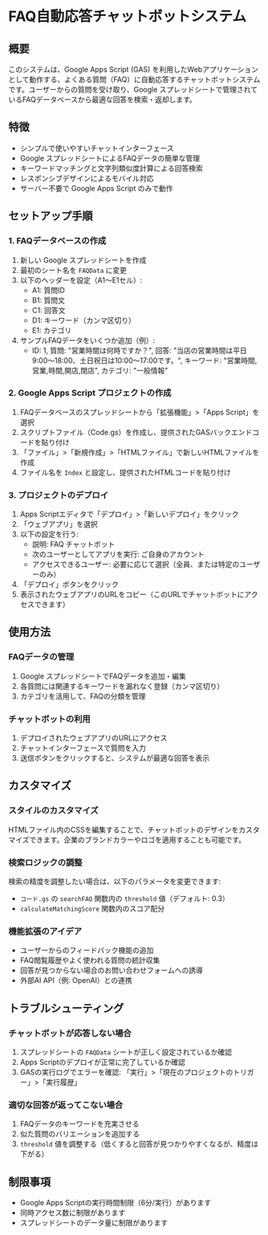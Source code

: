 # FAQ自動応答チャットボットシステム

## 概要

このシステムは、Google Apps Script (GAS) を利用したWebアプリケーションとして動作する、よくある質問（FAQ）に自動応答するチャットボットシステムです。ユーザーからの質問を受け取り、Google スプレッドシートで管理されているFAQデータベースから最適な回答を検索・返却します。

## 特徴

- シンプルで使いやすいチャットインターフェース
- Google スプレッドシートによるFAQデータの簡単な管理
- キーワードマッチングと文字列類似度計算による回答検索
- レスポンシブデザインによるモバイル対応
- サーバー不要で Google Apps Script のみで動作

## セットアップ手順

### 1. FAQデータベースの作成

1. 新しい Google スプレッドシートを作成
2. 最初のシート名を `FAQData` に変更
3. 以下のヘッダーを設定（A1〜E1セル）:
   - A1: 質問ID
   - B1: 質問文
   - C1: 回答文
   - D1: キーワード（カンマ区切り）
   - E1: カテゴリ
4. サンプルFAQデータをいくつか追加（例）:
   - ID: 1, 質問: "営業時間は何時ですか？", 回答: "当店の営業時間は平日9:00〜18:00、土日祝日は10:00〜17:00です。", キーワード: "営業時間,営業,時間,開店,閉店", カテゴリ: "一般情報"

### 2. Google Apps Script プロジェクトの作成

1. FAQデータベースのスプレッドシートから「拡張機能」>「Apps Script」を選択
2. スクリプトファイル（Code.gs）を作成し、提供されたGASバックエンドコードを貼り付け
3. 「ファイル」>「新規作成」>「HTMLファイル」で新しいHTMLファイルを作成
4. ファイル名を `Index` と設定し、提供されたHTMLコードを貼り付け

### 3. プロジェクトのデプロイ

1. Apps Scriptエディタで「デプロイ」>「新しいデプロイ」をクリック
2. 「ウェブアプリ」を選択
3. 以下の設定を行う:
   - 説明: FAQ チャットボット
   - 次のユーザーとしてアプリを実行: ご自身のアカウント
   - アクセスできるユーザー: 必要に応じて選択（全員、または特定のユーザーのみ）
4. 「デプロイ」ボタンをクリック
5. 表示されたウェブアプリのURLをコピー（このURLでチャットボットにアクセスできます）

## 使用方法

### FAQデータの管理

1. Google スプレッドシートでFAQデータを追加・編集
2. 各質問には関連するキーワードを漏れなく登録（カンマ区切り）
3. カテゴリを活用して、FAQの分類を管理

### チャットボットの利用

1. デプロイされたウェブアプリのURLにアクセス
2. チャットインターフェースで質問を入力
3. 送信ボタンをクリックすると、システムが最適な回答を表示

## カスタマイズ

### スタイルのカスタマイズ

HTMLファイル内のCSSを編集することで、チャットボットのデザインをカスタマイズできます。企業のブランドカラーやロゴを適用することも可能です。

### 検索ロジックの調整

検索の精度を調整したい場合は、以下のパラメータを変更できます:

- `コード.gs` の `searchFAQ` 関数内の `threshold` 値（デフォルト: 0.3）
- `calculateMatchingScore` 関数内のスコア配分

### 機能拡張のアイデア

- ユーザーからのフィードバック機能の追加
- FAQ閲覧履歴やよく使われる質問の統計収集
- 回答が見つからない場合のお問い合わせフォームへの誘導
- 外部AI API（例: OpenAI）との連携

## トラブルシューティング

### チャットボットが応答しない場合

1. スプレッドシートの `FAQData` シートが正しく設定されているか確認
2. Apps Scriptのデプロイが正常に完了しているか確認
3. GASの実行ログでエラーを確認: 「実行」>「現在のプロジェクトのトリガー」>「実行履歴」

### 適切な回答が返ってこない場合

1. FAQデータのキーワードを充実させる
2. 似た質問のバリエーションを追加する
3. `threshold` 値を調整する（低くすると回答が見つかりやすくなるが、精度は下がる）

## 制限事項

- Google Apps Scriptの実行時間制限（6分/実行）があります
- 同時アクセス数に制限があります
- スプレッドシートのデータ量に制限があります